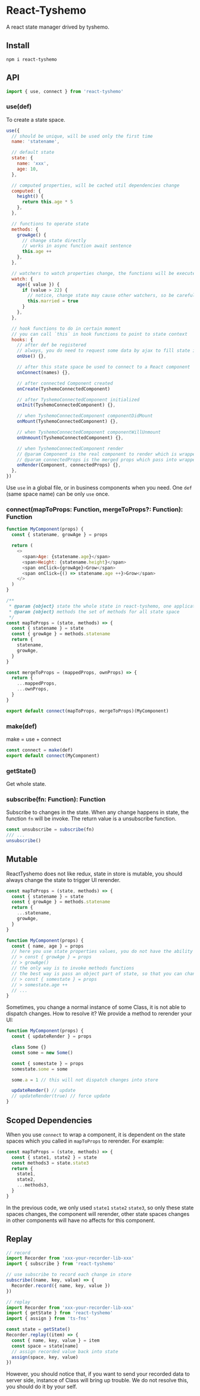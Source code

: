 # React-Tyshemo

A react state manager drived by tyshemo.

## Install

```
npm i react-tyshemo
```

## API

```js
import { use, connect } from 'react-tyshemo'
```

### use(def)

To create a state space.

```js
use({
  // should be unique, will be used only the first time
  name: 'statename',

  // default state
  state: {
    name: 'xxx',
    age: 10,
  },

  // computed properties, will be cached util dependencies change
  computed: {
    height() {
      return this.age * 5
    },
  },

  // functions to operate state
  methods: {
    growAge() {
      // change state directly
      // works in async function await sentence
      this.age ++
    },
  },

  // watchers to watch properties change, the functions will be executed after the properteis change
  watch: {
    age({ value }) {
      if (value > 22) {
        // notice, change state may cause other watchers, so be careful to do this
        this.married = true
      }
    },
  },

  // hook functions to do in certain moment
  // you can call `this` in hook functions to point to state context
  hooks: {
    // after def be registered
    // always, you do need to request some data by ajax to fill state in this hook
    onUse() {},

    // after this state space be used to connect to a React component
    onConnect(names) {},

    // after connected Component created
    onCreate(TyshemoConnectedComponent)

    // after TyshemoConnectedComponent initialized
    onInit(TyshemoConnectedComponent) {},

    // when TyshemoConnectedComponent componentDidMount
    onMount(TyshemoConnectedComponent) {},

    // when TyshemoConnectedComponent componentWillUnmount
    onUnmount(TyshemoConnectedComponent) {},

    // when TyshemoConnectedComponent render
    // @param Component is the real component to render which is wrapped in TyshemoConnectedComponent
    // @param connectedProps is the merged props which pass into wrapped component
    onRender(Component, connectedProps) {},
  },
})
```

Use `use` in a global file, or in business components when you need.
One `def` (same space name) can be only `use` once.

### connect(mapToProps: Function, mergeToProps?: Function): Function

```js
function MyComponent(props) {
  const { statename, growAge } = props

  return (
    <>
      <span>Age: {statename.age}</span>
      <span>Height: {statename.height}</span>
      <span onClick={growAge}>Grow</span>
      <span onClick={() => statename.age ++}>Grow</span>
    </>
  )
}

/**
 * @param {object} state the whole state in react-tyshemo, one application will own only one state, all data are here
 * @param {object} methods the set of methods for all state space
 */
const mapToProps = (state, methods) => {
  const { statename } = state
  const { growAge } = methods.statename
  return {
    statename,
    growAge,
  }
}

const mergeToProps = (mappedProps, ownProps) => {
  return {
    ...mappedProps,
    ...ownProps,
  }
}

export default connect(mapToProps, mergeToProps)(MyComponent)
```

### make(def)

make = use + connect

```js
const connect = make(def)
export default connect(MyComponent)
```

### getState()

Get whole state.

### subscribe(fn: Function): Function

Subscribe to changes in the state. When any change happens in state, the function `fn` will be invoke.
The return value is a unsubscribe function.

```js
const unsubscribe = subscribe(fn)
/// ...
unsubscribe()
```

## Mutable

ReactTyshemo does not like redux, state in store is mutable, you should always change the state to trigger UI rerender.

```js
const mapToProps = (state, methods) => {
  const { statename } = state
  const { growAge } = methods.statename
  return {
    ...statename,
    growAge,
  }
}

function MyComponent(props) {
  const { name, age } = props
  // here you use state properties values, you do not have the ability to change state value,
  // > const { growAge } = props
  // > growAge()
  // the only way is to invoke methods functions
  // the best way is pass an object part of state, so that you can change the object's properties
  // > const { somestate } = props
  // > somestate.age ++
  // ...
}
```

Sometimes, you change a normal instance of some Class, it is not able to dispatch changes.
How to resolve it? We provide a method to rerender your UI:

```js
function MyComponent(props) {
  const { updateRender } = props

  class Some {}
  const some = new Some()

  const { somestate } = props
  somestate.some = some

  some.a = 1 // this will not dispatch changes into store

  updateRender() // update
  // updateRender(true) // force update
}
```

## Scoped Dependencies

When you use `connect` to wrap a component, it is dependent on the state spaces which you called in `mapToProps` to rerender. For example:

```js
const mapToProps = (state, methods) => {
  const { state1, state2 } = state
  const methods3 = state.state3
  return {
    state1,
    state2,
    ...methods3,
  }
}
```

In the previous code, we only used `state1` `state2` `state3`, so only these state spaces changes, the component will rerender, other state spaces changes in other components will have no affects for this component.

## Replay

```js
// record
import Recorder from 'xxx-your-recorder-lib-xxx'
import { subscribe } from 'react-tyshemo'

// use subscribe to record each change in store
subscribe((name, key, value) => {
  Recorder.record({ name, key, value })
})
```

```js
// replay
import Recorder from 'xxx-your-recorder-lib-xxx'
import { getState } from 'react-tyshemo'
import { assign } from 'ts-fns'

const state = getState()
Recorder.replay((item) => {
  const { name, key, value } = item
  const space = state[name]
  // assign recorded value back into state
  assign(space, key, value)
})
```

However, you should notice that, if you want to send your recorded data to server side, instance of Class will bring up trouble. We do not resolve this, you should do it by your self.
